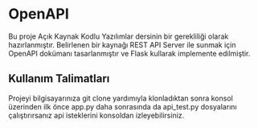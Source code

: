 # OpenAPI

Bu proje Açık Kaynak Kodlu Yazılımlar dersinin bir gerekliliği olarak hazırlanmıştır. Belirlenen bir kaynağı REST API Server ile sunmak için OpenAPI dokümanı tasarlanmıştır ve Flask kullarak implemente edilmiştir. 

## Kullanım Talimatları

Projeyi bilgisayarınıza git clone yardımıyla klonladıktan sonra konsol üzerinden ilk önce app.py daha sonrasında da api_test.py dosyalarını çalıştırırsanız api isteklerini konsoldan izleyebilirsiniz.
